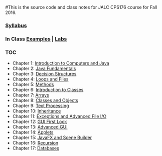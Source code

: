 #This is the source code and class notes for JALC CPS176 course for Fall 2016.
### [Syllabus](http://goo.gl/jqSB7K)
### In Class [Examples](examples/) | [Labs](labs/)
### TOC
* Chapter 1: [Introduction to Computers and Java](introduction/)
* Chapter 2: [Java Fundamentals](fundamentals/)
* Chapter 3: [Decision Structures](decision_structures/)
* Chapter 4: [Loops and Files](loops_and_files/)
* Chapter 5: [Methods](methods/)
* Chapter 6: [Introduction to Classes](classes_introduction/)
* Chapter 7: [Arrays](arrays/)
* Chapter 8: [Classes and Objects](classes_and_objects/)
* Chapter 9: [Text Processing](text_processing/)
* Chapter 10: [Inheritance](inheritance/)
* Chapter 11: [Exceptions and Advanced File I/O](exceptions_and_adv_file_io/)
* Chapter 12: [GUI First Look](gui_introduction/)
* Chapter 13: [Advanced GUI](gui_advanced/)
* Chapter 14: [Applets](applets/)
* Chapter 15: [JavaFX and Scene Builder](javafx_and_scene_builder/)
* Chapter 16: [Recursion](recursion/)
* Chapter 17: [Databases](databases/)
